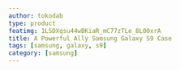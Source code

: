 ```yaml
---
author: tokodab
type: product
featimg: 1LSDXqsu44wBKiaR_mC77zTLe_8L00xrA
title: A Powerful Ally Samsung Galaxy S9 Case
tags: [samsung, galaxy, s9]
category: [samsung]
---
```

